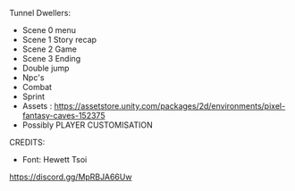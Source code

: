 Tunnel Dwellers:

  - Scene 0 menu
  - Scene 1 Story recap
  - Scene 2 Game
  - Scene 3 Ending
  - Double jump
  - Npc's
  - Combat
  - Sprint
  - Assets : https://assetstore.unity.com/packages/2d/environments/pixel-fantasy-caves-152375
  - Possibly PLAYER CUSTOMISATION

CREDITS:
  - Font: Hewett Tsoi


https://discord.gg/MpRBJA66Uw
